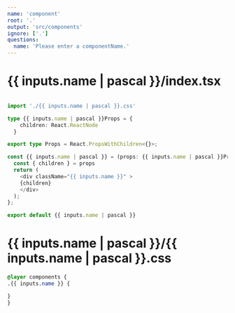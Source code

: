 ```yaml
---
name: 'component'
root: '.'
output: 'src/components'
ignore: ['.']
questions:
  name: 'Please enter a componentName.'
---
```


# {{ inputs.name | pascal }}/index.tsx

```typescript

import './{{ inputs.name | pascal }}.css'

type {{ inputs.name | pascal }}Props = {
    children: React.ReactNode
  }

export type Props = React.PropsWithChildren<{}>;

const {{ inputs.name | pascal }} = (props: {{ inputs.name | pascal }}Props) => {
  const { children } = props
  return (
    <div className="{{ inputs.name }}" >
    {children}
    </div>
  );
};

export default {{ inputs.name | pascal }}
```

# {{ inputs.name | pascal }}/{{ inputs.name | pascal }}.css

```css
@layer components {
.{{ inputs.name }} {

}
}

```
